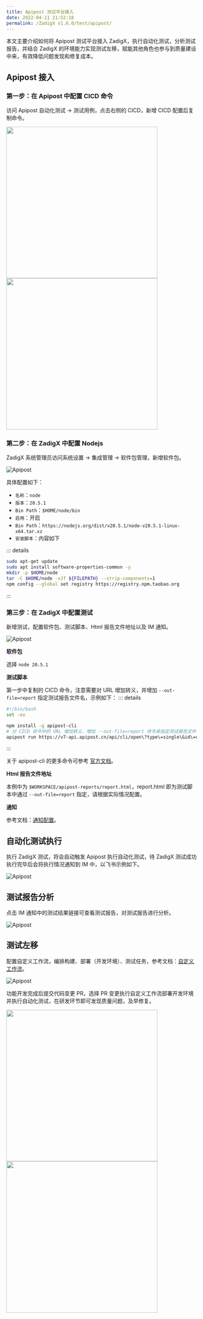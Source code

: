 ```yaml
---
title: Apipost 测试平台接入
date: 2022-04-11 21:52:18
permalink: /ZadigX v1.6.0/test/apipost/
---
```


本文主要介绍如何将 Apipost 测试平台接入 ZadigX，执行自动化测试，分析测试报告，并结合 ZadigX 的环境能力实现测试左移，赋能其他角色也参与到质量建设中来，有效降低问题发现和修复成本。

## Apipost 接入

### 第一步：在 Apipost 中配置 CICD 命令

访问 Apipost 自动化测试 -> 测试用例，点击右侧的 CICD，新增 CICD 配置后复制命令。

<img src="./_images/apipost_demo_cmd.png" width="400">
<img src="./_images/apipost_demo_cmd_1.png" width="400">

### 第二步：在 ZadigX 中配置 Nodejs

ZadigX 系统管理员访问系统设置 -> 集成管理 -> 软件包管理，新增软件包。

![Apipost](./_images/add_node_for_testdemo.png)

具体配置如下：
- `名称`：`node`
- `版本`：`20.5.1`
- `Bin Path`：`$HOME/node/bin`
- `启用`：开启
- `Bin Path`：`https://nodejs.org/dist/v20.5.1/node-v20.5.1-linux-x64.tar.xz`
- `安装脚本`：内容如下

::: details
``` bash
sudo apt-get update
sudo apt install software-properties-common -y
mkdir -p $HOME/node 
tar -C $HOME/node -xJf ${FILEPATH} --strip-components=1 
npm config --global set registry https://registry.npm.taobao.org
```
:::

### 第三步：在 ZadigX 中配置测试

新增测试，配置软件包、测试脚本、Html 报告文件地址以及 IM 通知。

![Apipost](./_images/apipost_demo_2.png)

**软件包**

选择 `node 20.5.1`

**测试脚本**

第一步中复制的 CICD 命令，注意需要对 URL 增加转义，并增加 `--out-file=report` 指定测试报告文件名，示例如下：
::: details
``` bash
#!/bin/bash
set -ex

npm install -g apipost-cli
# 对 CICD 命令中的 URL 增加转义，增加 --out-file=report 命令来指定测试报告文件
apipost run https://v7-api.apipost.cn/api/cli/open\?type\=single\&id\=d9332a2c-957a-404e-a2a9-85379960c3f6\&token\=tffv8250lpthq20ehc885s5qyprfn4i5 -r html -n 1 --delay-request 0 --out-file=report
```
:::

关于 apipost-cli 的更多命令可参考 [官方文档](https://socket.dev/npm/package/apipost-cli/overview/1.0.6)。

**Html 报告文件地址**

本例中为 `$WORKSPACE/apipost-reports/report.html`，report.html 即为测试脚本中通过 `--out-file=report` 指定，请根据实际情况配置。

**通知**

参考文档：[通知配置](/ZadigX%20v1.6.0/project/test/#通知配置)。

## 自动化测试执行

执行 ZadigX 测试，将会自动触发 Apipost 执行自动化测试，待 ZadigX 测试成功执行完毕后会将执行情况通知到 IM 中，以飞书示例如下。

![Apipost](./_images/apipost_im_demo.png)

## 测试报告分析

点击 IM 通知中的测试结果链接可查看测试报告，对测试报告进行分析。

![Apipost](./_images/apipost_im_demo_1.png)

## 测试左移

配置自定义工作流，编排构建、部署（开发环境）、测试任务，参考文档：[自定义工作流](http://localhost:8082/zadig/ZadigX%2520v1.6.0/project/common-workflow/)。

![Apipost](./_images/apipost_left_test_demo_0.png)

功能开发完成后提交代码变更 PR，选择 PR 变更执行自定义工作流部署开发环境并执行自动化测试，在研发环节即可发现质量问题，及早修复。

<img src="./_images/apipost_left_test_demo_2.png" width="400">
<img src="./_images/apipost_left_test_demo.png" width="400">
